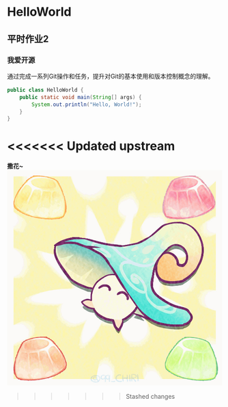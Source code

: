 # HelloWorld

## 平时作业2

### 我爱开源

通过完成一系列Git操作和任务，提升对Git的基本使用和版本控制概念的理解。

```java
public class HelloWorld {
    public static void main(String[] args) {
        System.out.println("Hello, World!");
    }
}
```
<<<<<<< Updated upstream
=======
**撒花~**![](a%20mushrrom.png)
>>>>>>> Stashed changes
